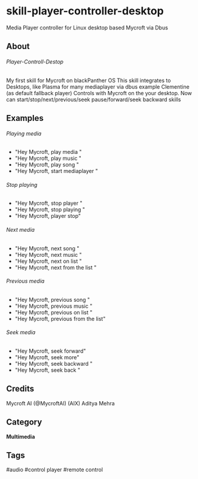 # skill-player-controller-desktop
Media Player controller for Linux desktop based Mycroft via Dbus

## About
###### Player-Controll-Destop
My first skill for Mycroft on blackPanther OS
This skill integrates to Desktops, like Plasma for many mediaplayer via dbus 
example Clementine (as default fallback player) Controls with Mycroft on the your desktop.
Now can start/stop/next/previous/seek pause/forward/seek backward skills

## Examples
###### Playing media
* "Hey Mycroft, play media "
* "Hey Mycroft, play music "
* "Hey Mycroft, play song "
* "Hey Mycroft, start mediaplayer "

###### Stop playing
* "Hey Mycroft, stop player "
* "Hey Mycroft, stop playing "
* "Hey Mycroft, player stop"

###### Next media
* "Hey Mycroft, next song "
* "Hey Mycroft, next music "
* "Hey Mycroft, next on list "
* "Hey Mycroft, next from the list "

###### Previous media
* "Hey Mycroft, previous song "
* "Hey Mycroft, previous music "
* "Hey Mycroft, previous on list "
* "Hey Mycroft, previous from the list"

###### Seek media
* "Hey Mycroft, seek forward"
* "Hey Mycroft, seek more"
* "Hey Mycroft, seek backward "
* "Hey Mycroft, seek back "

## Credits 
Mycroft AI (@MycroftAI)
(AIX) Aditya Mehra

## Category
**Multimedia**

## Tags
#audio
#control player
#remote control
